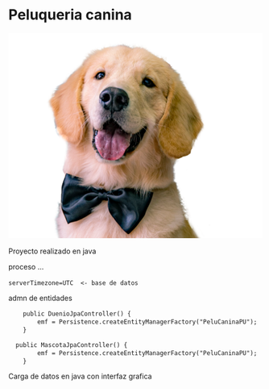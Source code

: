 # Peluqueria canina 

![alt text](src/main/java/peluqueria/img/image.png)


Proyecto realizado en java 

proceso ...


```` serverTimezone=UTC  <- base de datos ```` 


admn de entidades

```
    public DuenioJpaController() {
        emf = Persistence.createEntityManagerFactory("PeluCaninaPU");
    }

```


```
  public MascotaJpaController() {
        emf = Persistence.createEntityManagerFactory("PeluCaninaPU");
    }

```


Carga de datos en java con interfaz grafica